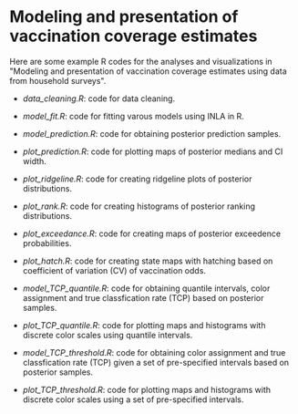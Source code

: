 # Modeling and presentation of vaccination coverage estimates

Here are some example R codes for the analyses and visualizations in "Modeling and presentation of vaccination coverage estimates using data from household surveys".

- *data_cleaning.R*: code for data cleaning.
- *model_fit.R*: code for fitting varous models using INLA in R. 
- *model_prediction.R*: code for obtaining posterior prediction samples.
- *plot_prediction.R*: code for plotting maps of posterior medians and CI width. 
- *plot_ridgeline.R*: code for creating ridgeline plots of posterior distributions.
- *plot_rank.R*: code for creating histograms of posterior ranking distributions.
- *plot_exceedance.R*: code for creating maps of posterior exceedence probabilities.
- *plot_hatch.R*: code for creating state maps with hatching based on coefficient of variation (CV) of vaccination odds.

- *model_TCP_quantile.R*: code for obtaining quantile intervals, color assignment and true classfication rate (TCP) based on posterior samples. 
- *plot_TCP_quantile.R*: code for plotting maps and histograms with discrete color scales using quantile intervals.

- *model_TCP_threshold.R*:	code for obtaining color assignment and true classfication rate (TCP) given a set of pre-specified intervals based on posterior samples. 
- *plot_TCP_threshold.R*:	code for plotting maps and histograms with discrete color scales using a set of pre-specified intervals.
